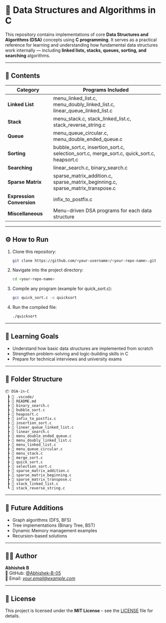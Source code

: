 # 📘 Data Structures and Algorithms in C

This repository contains implementations of core **Data Structures and Algorithms (DSA)** concepts using **C programming**. It serves as a practical reference for learning and understanding how fundamental data structures work internally — including **linked lists, stacks, queues, sorting, and searching** algorithms.

---

## 🧩 Contents

| Category | Programs Included |
|-----------|-------------------|
| **Linked List** | menu_linked_list.c, menu_doubly_linked_list.c, linear_queue_linked_list.c |
| **Stack** | menu_stack.c, stack_linked_list.c, stack_reverse_string.c |
| **Queue** | menu_queue_circular.c, menu_double_ended_queue.c |
| **Sorting** | bubble_sort.c, insertion_sort.c, selection_sort.c, merge_sort.c, quick_sort.c, heapsort.c |
| **Searching** | linear_search.c, binary_search.c |
| **Sparse Matrix** | sparse_matrix_addition.c, sparse_matrix_beginning.c, sparse_matrix_transpose.c |
| **Expression Conversion** | infix_to_postfix.c |
| **Miscellaneous** | Menu-driven DSA programs for each data structure |

---

## ⚙️ How to Run

1. Clone this repository:
   ```bash
   git clone https://github.com/<your-username>/<your-repo-name>.git
   ```
2. Navigate into the project directory:
   ```bash
   cd <your-repo-name>
   ```
3. Compile any program (example for quick_sort.c):
   ```bash
   gcc quick_sort.c -o quicksort
   ```
4. Run the compiled file:
   ```bash
   ./quicksort
   ```

---

## 🧠 Learning Goals

- Understand how basic data structures are implemented from scratch  
- Strengthen problem-solving and logic-building skills in C  
- Prepare for technical interviews and university exams  

---

## 📂 Folder Structure

```
📦 DSA-in-C
 ┣ 📂 .vscode/
 ┣ 📜 README.md
 ┣ 📜 binary_search.c
 ┣ 📜 bubble_sort.c
 ┣ 📜 heapsort.c
 ┣ 📜 infix_to_postfix.c
 ┣ 📜 insertion_sort.c
 ┣ 📜 linear_queue_linked_list.c
 ┣ 📜 linear_search.c
 ┣ 📜 menu_double_ended_queue.c
 ┣ 📜 menu_doubly_linked_list.c
 ┣ 📜 menu_linked_list.c
 ┣ 📜 menu_queue_circular.c
 ┣ 📜 menu_stack.c
 ┣ 📜 merge_sort.c
 ┣ 📜 quick_sort.c
 ┣ 📜 selection_sort.c
 ┣ 📜 sparse_matrix_addition.c
 ┣ 📜 sparse_matrix_beginning.c
 ┣ 📜 sparse_matrix_transpose.c
 ┣ 📜 stack_linked_list.c
 ┗ 📜 stack_reverse_string.c
```

---

## 🚀 Future Additions

- Graph algorithms (DFS, BFS)
- Tree implementations (Binary Tree, BST)
- Dynamic Memory management examples
- Recursion-based solutions

---

## 🧑‍💻 Author

**Abhishek B**  
💼 GitHub: [@Abhishek-B-05](https://github.com/Abhishek-B-05)  
📧 Email: *your.email@example.com*

---

## 🪪 License

This project is licensed under the **MIT License** – see the [LICENSE](LICENSE) file for details.
